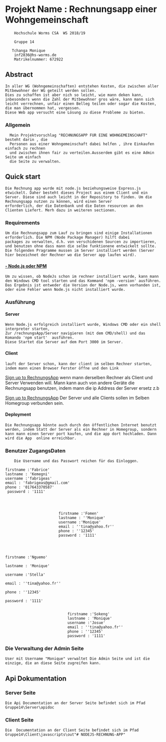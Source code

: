 

# Projekt Name : Rechnungsapp einer Wohngemeinschaft

        Hochschule Worms CSA  WS 2018/19

        Gruppe 14

       Tchanga Monique
        inf2836@hs-worms.de
        Matrikelnummer: 672922

## Abstract

    In aller WG (Wohngemeinschaften) entstehen Kosten, die zwischen aller Mitbewohner der WG geteilt werden sollen.
    Dies zu schaffen ist aber nich so leicht, wie mann deken kann, inbesonders wenn die Zahl der Mitbewohner gros wäre, kann mann sich leicht verrechnen, unfair einen Belleg teilen oder sogar die Kosten, die man übernommen hat, vergessen.
    Diese Web app versucht eine Lösung zu diese Probleme zu bieten.

### Allgemein

      Mein Projektvorschlag "RECHNUNGSAPP FÜR EINE WOHNGEMEINSCHAFT" besteht darin , die 
      Personen aus einer Wohngemeinschaft dabei helfen , ihre Einkaufen einfach zu rechnen
      und zwischen ihnen fair zu verteilen.Ausserdem gibt es eine Admin Seite um einfach
      die Seite zu verwalten.

## Quick start

    Die Rechnung app wurde mit node.js beziehungsweise Express.js etwickelt. Daher besteht dieses Project aus einem Client und ein Server. Diese sind auch leicht in der Repository to finden. Um die Rechnungsapp nutzen zu können, wird einen Server
    erforderlich, der die Datenbank und die Daten resourcen an den Clienten Liefert. Merh dazu in weiteren sectionen.

### Requirements

    Um die Rechnungsapp zum Lauf zu bringen sind einige Installationen erforderlich. Die NPM (Node Package Manager) hilft dabei
    packages zu verwalten, d.h. von verschidenen Sourcen zu importieren, und benutzen ohne dass mann die selbe funktionene entwickelt sollte.
    Die folgenden Pragramme mussen im Server installiert werden (Server hier bezeichnet der Rechner wo die Server app laufen wird).

#### [- Node.js oder NPM](https://nodejs.org/en/download/)

    Um zu wissen, ob NodeJs schon im rechner installiert wurde, kann mann den Windows CMD tool starten und das Kommand 'npm -version' ausführen.
    Das Ergebnis ist entweder die Version der Node.js, wenn vorhanden ist, oder eine Fehler wenn Node.js nicht installiert wurde.

### Ausführung

#### Server

    Wenn Node.js erfolgreich installiert wurde, Windows CMD oder ein shell interpreter starten,
    Zur /rechnungsApp/Server navigieren (mit dem CMD/shell) und das Komando 'npm start'  ausführen.
    Diese Startet die Server auf dem Port 3000 im Server.

#### Client

    lauft der Server schon, kann der client im selben Rechner starten, indem mann einen Browser Ferster öffne und den Link
   [Sign up to RechnungsApp](http://localhost:3000/sign_up)
    wenn mann derselben Rechner als Client und Server Verwenden will.
   Mann kann auch von andere Geräte die Rechnungsapp benutzen, indem mann die ip Address der Server ersetz z.b

   [Sign up to RechnungsApp](192.168.0.102:3000/sign_up) Der Server und alle Clients sollen im Selben Homegroup verbunden sein.

#### Deployment

    Die Rechnungsapp könnte auch durch den öffentlichen Internet benutzt werden, indem Statt der Server als ein Rechner in Homegroup, sondern kann mann einen Server port kaufen, und die app dort hochladen. Dann wird die App  online erreichbar.



### Benutzer ZugangsDaten

        Die Username und das Passwort reichen für das Einloggen.

    firstname :'Fabrice'                            
    lastname : 'Kemegni'
    username :'fabrigeas'
    email : 'fabrigeas@gmail.com'
    phone : '017643370587'
     password : '1111'




                            firstname :'Fomen'  
                            lastname : ''Monique'
                            username :'Monique'
                            email : ''tina@yahoo.fr''
                            phone : ''12345'
                            password : '1111'



                                                                        firstname :'Nguemo'  
                                                                        lastname : 'Monique'
                                                                        username :'Stella'
                                                                        email : ''tina@yahoo.fr''
                                                                        phone : ''12345'
                                                                        password : '1111'                           


                                firstname :'Sokeng'  
                                lastname : 'Monique'
                                username :'Josue'
                                email : ''tina@yahoo.fr''
                                phone : ''12345'
                                password : '1111'


                                                                    
### Die Verwaltung der Admin Seite
    User mit Username "Monique" verwaltet Die Admin Seite und ist die einzige, die an diese Seite zugreifen kann.


## Api Dokumentation

### Server Seite
    Die Api Documentation an der Server Seite befindet sich im Pfad Gruppe14\Server\apidoc


### Client Seite
    Die  Documentation an der Client Seite befindet sich im Pfad Gruppe14\Client\javascripts\out"# NODEJS-RECHNUNG-APP" 
